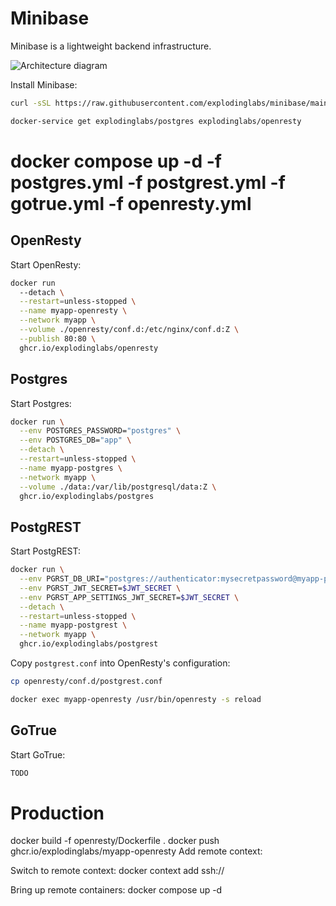# Minibase

Minibase is a lightweight backend infrastructure.

<img alt="Architecture diagram" src="https://github.com/explodinglabs/minibase/blob/main/architecture.png?raw=true" />

Install Minibase:

```sh
curl -sSL https://raw.githubusercontent.com/explodinglabs/minibase/main/scripts/install.sh | sh
```

```sh
docker-service get explodinglabs/postgres explodinglabs/openresty
```

# docker compose up -d -f postgres.yml -f postgrest.yml -f gotrue.yml -f openresty.yml

## OpenResty

Start OpenResty:

```sh
docker run
  --detach \
  --restart=unless-stopped \
  --name myapp-openresty \
  --network myapp \
  --volume ./openresty/conf.d:/etc/nginx/conf.d:Z \
  --publish 80:80 \
  ghcr.io/explodinglabs/openresty
```

## Postgres

Start Postgres:

```sh
docker run \
  --env POSTGRES_PASSWORD="postgres" \
  --env POSTGRES_DB="app" \
  --detach \
  --restart=unless-stopped \
  --name myapp-postgres \
  --network myapp \
  --volume ./data:/var/lib/postgresql/data:Z \
  ghcr.io/explodinglabs/postgres
```

## PostgREST

Start PostgREST:

```sh
docker run \
  --env PGRST_DB_URI="postgres://authenticator:mysecretpassword@myapp-postgres:5432/app" \
  --env PGRST_JWT_SECRET=$JWT_SECRET \
  --env PGRST_APP_SETTINGS_JWT_SECRET=$JWT_SECRET \
  --detach \
  --restart=unless-stopped \
  --name myapp-postgrest \
  --network myapp \
  ghcr.io/explodinglabs/postgrest
```

Copy `postgrest.conf` into OpenResty's configuration:

```sh
cp openresty/conf.d/postgrest.conf
```

```sh
docker exec myapp-openresty /usr/bin/openresty -s reload
```

## GoTrue

Start GoTrue:

```sh
TODO
```

# Production

docker build -f openresty/Dockerfile .
docker push ghcr.io/explodinglabs/myapp-openresty
Add remote context:

Switch to remote context:
docker context add ssh://

Bring up remote containers:
docker compose up -d
